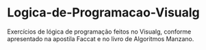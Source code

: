 # Logica-de-Programacao-Visualg
Exercícios de lógica de programação feitos no Visualg, conforme apresentado na apostila Faccat e no livro de Algoritmos Manzano.

